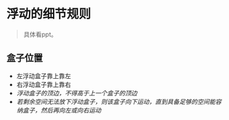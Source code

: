 # 浮动的细节规则

>具体看ppt。

## 盒子位置

- 左浮动盒子靠上靠左
- 右浮动盒子靠上靠右
- *浮动盒子的顶边，不得高于上一个盒子的顶边*
- *若剩余空间无法放下浮动盒子，则该盒子向下运动，直到具备足够的空间能容纳盒子，然后再向左或向右运动*
